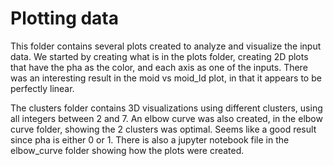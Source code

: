 # Plotting data

This folder contains several plots created to analyze and visualize the input data.  We started by creating what is in the plots folder, creating 2D plots that have the pha as the color, and each axis as one of the inputs.  There was an interesting result in the moid vs moid_ld plot, in that it appears to be perfectly linear.

The clusters folder contains 3D visualizations using different clusters, using all integers between 2 and 7.  An elbow curve was also created, in the elbow curve folder, showing the 2 clusters was optimal.  Seems like a good result since pha is either 0 or 1.  There is also a jupyter notebook file in the elbow_curve folder showing how the plots were created.  